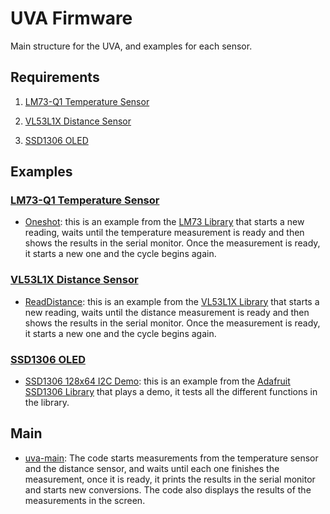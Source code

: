 # UVA Firmware #

Main structure for the UVA, and examples for each sensor.

## Requirements ##

1. [LM73-Q1 Temperature Sensor](examples/LM73/README.md)

2. [VL53L1X Distance Sensor](examples/VL53L1X/README.md)

3. [SSD1306 OLED](examples/SSD1306/README.md)

## Examples ##

### [LM73-Q1 Temperature Sensor](examples/LM73/README.md) ###

- [Oneshot](examples/LM73/oneshot/oneshot.ino): this is an example from the [LM73 Library](https://github.com/zkemble/LM73) that starts a new reading, waits until the temperature measurement is ready and then shows the results in the serial monitor. Once the measurement is ready, it starts a new one and the cycle begins again.

### [VL53L1X Distance Sensor](examples/VL53L1X/README.md) ###

- [ReadDistance](examples/VL53L1X/Example1_ReadDistance/Example1_ReadDistance.ino): this is an example from the [VL53L1X Library](https://github.com/sparkfun/SparkFun_VL53L1X_Arduino_Library) that starts a new reading, waits until the distance measurement is ready and then shows the results in the serial monitor. Once the measurement is ready, it starts a new one and the cycle begins again.

### [SSD1306 OLED](examples/SSD1306/README.md) ###

- [SSD1306 128x64 I2C Demo](examples/SSD1306/ssd1306_128x64_i2c/ssd1306_128x64_i2c.ino): this is an example from the [Adafruit SSD1306 Library](https://github.com/adafruit/Adafruit_SSD1306) that plays a demo, it tests all the different functions in the library.

## Main ##

- [uva-main](uva-main/uva-main.ino): The code starts measurements from the temperature sensor and the distance sensor, and waits until each one finishes the measurement, once it is ready, it prints the results in the serial monitor and starts new conversions. The code also displays the results of the measurements in the screen.
